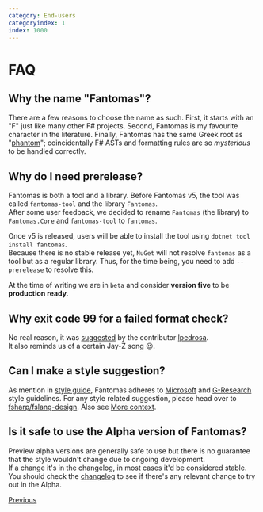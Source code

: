 ```yaml
---
category: End-users
categoryindex: 1
index: 1000
---
```

# FAQ

## Why the name "Fantomas"?
There are a few reasons to choose the name as such.
First, it starts with an "F" just like many other F# projects.
Second, Fantomas is my favourite character in the literature.
Finally, Fantomas has the same Greek root as "[phantom](https://en.wiktionary.org/wiki/phantom)"; coincidentally F# ASTs and formatting rules are so *mysterious* to be handled correctly.

## Why do I need prerelease?

Fantomas is both a tool and a library. Before Fantomas v5, the tool was called `fantomas-tool` and the library `Fantomas`.  
After some user feedback, we decided to rename `Fantomas` (the library) to `Fantomas.Core` and `fantomas-tool` to `fantomas`.

Once v5 is released, users will be able to install the tool using `dotnet tool install fantomas`.  
Because there is no stable release yet, `NuGet` will not resolve `fantomas` as a tool but as a regular library.
Thus, for the time being, you need to add `--prerelease` to resolve this.

At the time of writing we are in `beta` and consider **version five** to be **production ready**.

## Why exit code 99 for a failed format check?

No real reason, it was [suggested](https://github.com/fsprojects/fantomas/pull/655#discussion_r374849907) by the contributor [lpedrosa](https://github.com/lpedrosa).  
It also reminds us of a certain Jay-Z song 😉.

## Can I make a style suggestion?
As mention in [style guide](https://fsprojects.github.io/fantomas/docs/end-users/StyleGuide.html), Fantomas adheres to [Microsoft](https://docs.microsoft.com/en-us/dotnet/fsharp/style-guide/formatting) and [G-Research](https://github.com/G-Research/fsharp-formatting-conventions) style guidelines. For any style related suggestion, please head over to [fsharp/fslang-design](https://github.com/fsharp/fslang-design#style-guide). Also see [More context](https://fsprojects.github.io/fantomas/docs/end-users/StyleGuide.html#Default-style-guide).
## Is it safe to use the Alpha version of Fantomas?
Preview alpha versions are generally safe to use but there is no guarantee that the style wouldn't change due to ongoing development.  
If a change it's in the changelog, in most cases it'd be considered stable. You should check the [changelog](https://github.com/fsprojects/fantomas/blob/master/CONTRIBUTING.md) to see if there's any relevant change to try out in the Alpha.

<div class="d-flex justify-content-between my-4">
  <a href="./Benchmarks.html">Previous</a>
</div>
